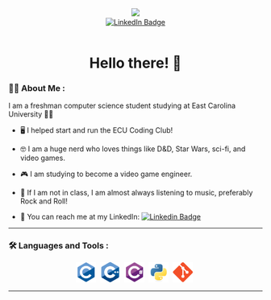 <!-- GIF FOR TOP OF PROFILE -->
<div id="header" align="center">
  <img src="https://media4.giphy.com/media/v1.Y2lkPTc5MGI3NjExcDFnM3FvOGZ4cWRuaWR2MzNtdjQ4anoydDJ3Y2Zma29qajQyODdzZSZlcD12MV9pbnRlcm5hbF9naWZfYnlfaWQmY3Q9Zw/xTiIzJSKB4l7xTouE8/giphy.gif" width="350"/>
</div>

<!-- LINKEDIN BUTTON -->
<div id="badges" align="center">
  <a href="https://www.linkedin.com/in/zachary-zeldin-6a05a5217/">
  <img src="https://img.shields.io/badge/LinkedIn-blue?logo=linkedin&logoColor=white&style=for-the-badge" alt="LinkedIn Badge"/>
  </a>
</div>


<!-- PROFILE VIEW COUNTER BECAUSE IT IS COOL -->
<div id="badges" align="center">
  <img src=https://komarev.com/ghpvc/?username=zacharyz1234&style=flat-square&color=blue alt=""/>

<!-- GIANT HEADER -->
<h1>
  Hello there! 👋
</h1>

<!-- ALIGNS TEXT TO THE LEFT -->
<div align="left">


<!-- ABOUT ME SECTION -->
### 👨‍💻 About Me :


  I am a freshman computer science student studying at East Carolina University 🏴‍☠️

  - 🖥️ I helped start and run the ECU Coding Club!

  - 🤓 I am a huge nerd who loves things like D&D, Star Wars, sci-fi, and video games.
    
  - 🎮 I am studying to become a video game engineer.

  - 🎸 If I am not in class, I am almost always listening to music, preferably Rock and Roll!

  - 📧 You can reach me at my LinkedIn: [![Linkedin Badge](https://img.shields.io/badge/-Here!-blue?style=flat&logo=Linkedin&logoColor=white)](https://www.linkedin.com/in/zachary-zeldin-6a05a5217/)


---

### 🛠️ Languages and Tools :
  <div>
    <!-- ALIGNS TEXT TO THE CENTER -->
<div align="center">
  <img src="https://github.com/devicons/devicon/blob/master/icons/c/c-original.svg" title="C" alt="C" width="40" height="40"/>&nbsp;
  <img src="https://github.com/devicons/devicon/blob/master/icons/cplusplus/cplusplus-original.svg" title="C++" alt="C++" width="40" height="40"/>&nbsp;
  <img src="https://github.com/devicons/devicon/blob/master/icons/csharp/csharp-original.svg" title="C#" alt="C#" width="40" height="40"/>&nbsp;
  <img src="https://github.com/devicons/devicon/blob/master/icons/python/python-original.svg" title="Python" alt="Python" width="40" height="40"/>&nbsp;
  <img src="https://github.com/devicons/devicon/blob/master/icons/git/git-original.svg" title="Git" alt="Git" width="40" height="40"/>&nbsp;
  <!-- ALIGNS TEXT TO THE LEFT -->
<div align="left">

---
